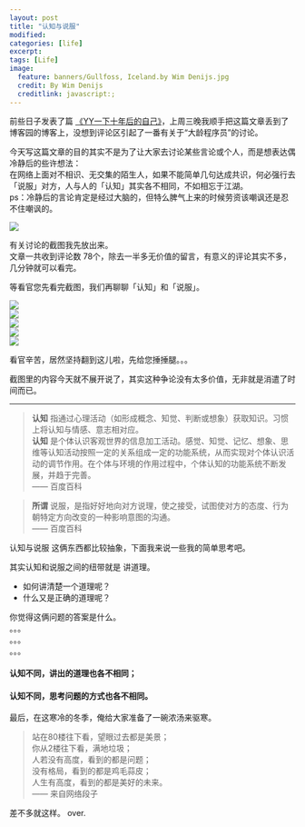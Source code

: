 ```yaml
---
layout: post
title: "认知与说服"
modified:
categories: [life]
excerpt:
tags: [Life]
image:
  feature: banners/Gullfoss, Iceland.by Wim Denijs.jpg
  credit: By Wim Denijs
  creditlink: javascript:;
---
```



前些日子发表了篇 [《YY一下十年后的自己》](http://www.fefork.com/yy/)，上周三晚我顺手把这篇文章丢到了博客园的博客上，没想到评论区引起了一番有关于“大龄程序员”的讨论。

今天写这篇文章的目的其实不是为了让大家去讨论某些言论或个人，而是想表达偶冷静后的些许想法：  
在网络上面对不相识、无交集的陌生人，如果不能简单几句达成共识，何必强行去「说服」对方，人与人的「认知」其实各不相同，不如相忘于江湖。  
ps：冷静后的言论肯定是经过大脑的，但特么脾气上来的时候劳资该嘲讽还是忍不住嘲讽的。

![](http://www.fefork.com/images/post/suo.jpg)

有关讨论的截图我先放出来。  
文章一共收到评论数 78个，除去一半多无价值的留言，有意义的评论其实不多，几分钟就可以看完。

等看官您先看完截图，我们再聊聊「认知」和「说服」。

![](http://www.fefork.com/images/post/convince/yy1.png)  
![](http://www.fefork.com/images/post/convince/yy2.png)  
![](http://www.fefork.com/images/post/convince/yy3.png)  
![](http://www.fefork.com/images/post/convince/yy4.png)  
![](http://www.fefork.com/images/post/convince/yy5.png)  

看官辛苦，居然坚持翻到这儿啦，先给您捶捶腿。。。

截图里的内容今天就不展开说了，其实这种争论没有太多价值，无非就是消遣了时间而已。

---

> **认知** 指通过心理活动（如形成概念、知觉、判断或想象）获取知识。习惯上将认知与情感、意志相对应。  
> **认知** 是个体认识客观世界的信息加工活动。感觉、知觉、记忆、想象、思维等认知活动按照一定的关系组成一定的功能系统，从而实现对个体认识活动的调节作用。在个体与环境的作用过程中，个体认知的功能系统不断发展，并趋于完善。  
> —— 百度百科

> **所谓** 说服，是指好好地向对方说理，使之接受，试图使对方的态度、行为朝特定方向改变的一种影响意图的沟通。  
> —— 百度百科

认知与说服 这俩东西都比较抽象，下面我来说一些我的简单思考吧。

其实认知和说服之间的纽带就是 讲道理。

- 如何讲清楚一个道理呢？
- 什么又是正确的道理呢？

你觉得这俩问题的答案是什么。  
。。。  
。。。  
。。。

#### 认知不同，讲出的道理也各不相同；
#### 认知不同，思考问题的方式也各不相同。

最后，在这寒冷的冬季，俺给大家准备了一碗浓汤来驱寒。

> 站在80楼往下看，望眼过去都是美景；  
> 你从2楼往下看，满地垃圾；  
> 人若没有高度，看到的都是问题；  
> 没有格局，看到的都是鸡毛蒜皮；  
> 人生有高度，看到的都是美好的未来。  
> —— 来自网络段子


差不多就这样。
over.
